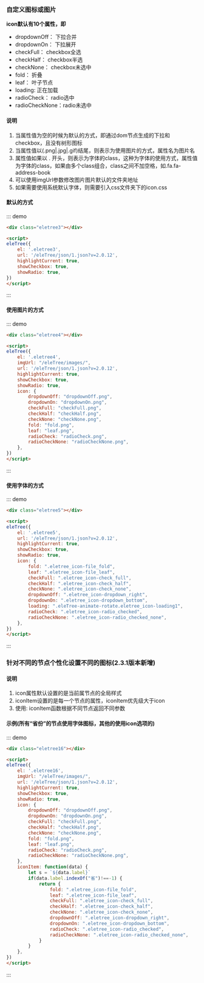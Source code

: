 ### 自定义图标或图片

**icon默认有10个属性，即**
* dropdownOff：   下拉合并
* dropdownOn：    下拉展开
* checkFull：     checkbox全选
* checkHalf：     checkbox半选
* checkNone：     checkbox未选中
* fold：          折叠
* leaf：          叶子节点
* loading:        正在加载
* radioCheck：    radio选中
* radioCheckNone：radio未选中

#### 说明

1. 当属性值为空的时候为默认的方式，即通过dom节点生成的下拉和checkbox，且没有树形图标
2. 当属性值以(.png|.jpg|.gif)结尾，则表示为使用图片的方式，属性名为图片名
3. 属性值如果以 . 开头，则表示为字体的class，这种为字体的使用方式，属性值为字体的class，如果由多个class组合，class之间不加空格，如.fa.fa-address-book
4. 可以使用imgUrl参数修改图片图片默认的文件夹地址
5. 如果需要使用系统默认字体，则需要引入css文件夹下的icon.css


#### 默认的方式

::: demo
```html
<div class="eletree3"></div>

<script>
eleTree({
    el: '.eletree3',
    url: '/eleTree/json/1.json?v=2.0.12',
    highlightCurrent: true,
    showCheckbox: true,
    showRadio: true,
})
</script>
```
:::

#### 使用图片的方式

::: demo
```html
<div class="eletree4"></div>

<script>
eleTree({
    el: '.eletree4',
    imgUrl: "/eleTree/images/",
    url: '/eleTree/json/1.json?v=2.0.12',
    highlightCurrent: true,
    showCheckbox: true,
    showRadio: true,
    icon: {
        dropdownOff: "dropdownOff.png",
        dropdownOn: "dropdownOn.png",
        checkFull: "checkFull.png",
        checkHalf: "checkHalf.png",
        checkNone: "checkNone.png",
        fold: "fold.png",
        leaf: "leaf.png",
        radioCheck: "radioCheck.png",
        radioCheckNone: "radioCheckNone.png",
    },
})
</script>
```
:::

#### 使用字体的方式

::: demo
```html
<div class="eletree5"></div>

<script>
eleTree({
    el: '.eletree5',
    url: '/eleTree/json/1.json?v=2.0.12',
    highlightCurrent: true,
    showCheckbox: true,
    showRadio: true,
    icon: {
        fold: ".eletree_icon-file_fold",
        leaf: ".eletree_icon-file_leaf",
        checkFull: ".eletree_icon-check_full",
        checkHalf: ".eletree_icon-check_half",
        checkNone: ".eletree_icon-check_none",
        dropdownOff: ".eletree_icon-dropdown_right",
        dropdownOn: ".eletree_icon-dropdown_bottom",
        loading: ".eleTree-animate-rotate.eletree_icon-loading1",
        radioCheck: ".eletree_icon-radio_checked",
        radioCheckNone: ".eletree_icon-radio_checked_none",
    },
})
</script>
```
:::



### 针对不同的节点个性化设置不同的图标(2.3.1版本新增)

#### 说明
1. icon属性默认设置的是当前属节点的全局样式
2. iconItem设置的是每一个节点的属性，iconItem优先级大于icon
3. 使用: iconItem函数根据不同节点返回不同参数

#### 示例(所有“省份”的节点使用字体图标，其他的使用icon选项的)

::: demo
```html
<div class="eletree16"></div>

<script>
eleTree({
    el: '.eletree16',
    imgUrl: "/eleTree/images/",
    url: '/eleTree/json/1.json?v=2.0.12',
    highlightCurrent: true,
    showCheckbox: true,
    showRadio: true,
    icon: {
        dropdownOff: "dropdownOff.png",
        dropdownOn: "dropdownOn.png",
        checkFull: "checkFull.png",
        checkHalf: "checkHalf.png",
        checkNone: "checkNone.png",
        fold: "fold.png",
        leaf: "leaf.png",
        radioCheck: "radioCheck.png",
        radioCheckNone: "radioCheckNone.png",
    },
    iconItem: function(data) {
        let s = `${data.label}`
        if(data.label.indexOf("省")!==-1) {
            return {
                fold: ".eletree_icon-file_fold",
                leaf: ".eletree_icon-file_leaf",
                checkFull: ".eletree_icon-check_full",
                checkHalf: ".eletree_icon-check_half",
                checkNone: ".eletree_icon-check_none",
                dropdownOff: ".eletree_icon-dropdown_right",
                dropdownOn: ".eletree_icon-dropdown_bottom",
                radioCheck: ".eletree_icon-radio_checked",
                radioCheckNone: ".eletree_icon-radio_checked_none",
            }
        }
    },
})
</script>
```
:::